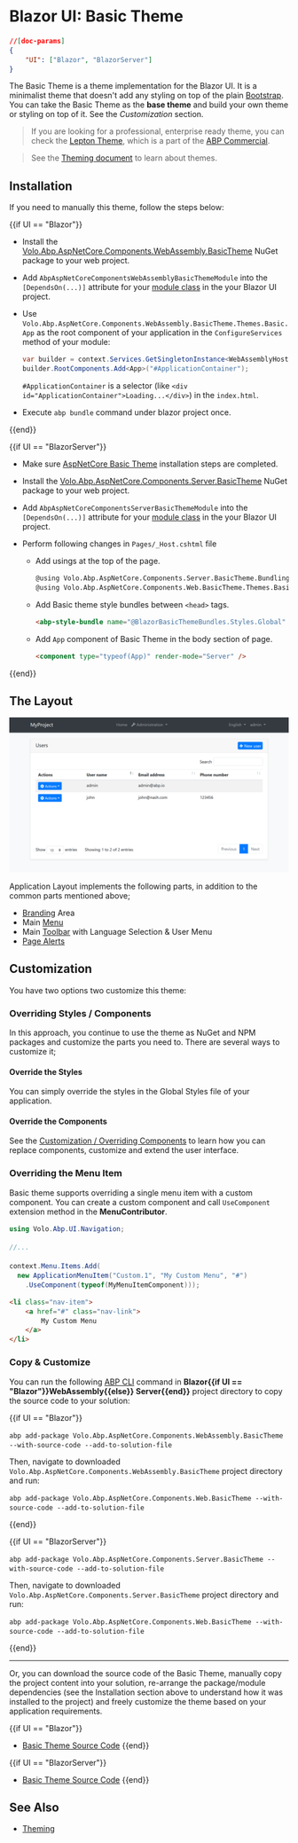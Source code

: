 # Blazor UI: Basic Theme

````json
//[doc-params]
{
    "UI": ["Blazor", "BlazorServer"]
}
````

The Basic Theme is a theme implementation for the Blazor UI. It is a minimalist theme that doesn't add any styling on top of the plain [Bootstrap](https://getbootstrap.com/). You can take the Basic Theme as the **base theme** and build your own theme or styling on top of it. See the *Customization* section.

> If you are looking for a professional, enterprise ready theme, you can check the [Lepton Theme](https://commercial.abp.io/themes), which is a part of the [ABP Commercial](https://commercial.abp.io/).

> See the [Theming document](Theming.md) to learn about themes.

## Installation

If you need to manually this theme, follow the steps below:

{{if UI == "Blazor"}}

* Install the [Volo.Abp.AspNetCore.Components.WebAssembly.BasicTheme](https://www.nuget.org/packages/Volo.Abp.AspNetCore.Components.WebAssembly.BasicTheme) NuGet package to your web project.
* Add `AbpAspNetCoreComponentsWebAssemblyBasicThemeModule` into the `[DependsOn(...)]` attribute for your [module class](../../Module-Development-Basics.md) in the your Blazor UI project.
* Use `Volo.Abp.AspNetCore.Components.WebAssembly.BasicTheme.Themes.Basic.App` as the root component of your application in the `ConfigureServices` method of your module:

    ```csharp
    var builder = context.Services.GetSingletonInstance<WebAssemblyHostBuilder>();
    builder.RootComponents.Add<App>("#ApplicationContainer");
    ```
    `#ApplicationContainer` is a selector (like `<div id="ApplicationContainer">Loading...</div>`) in the `index.html`.

* Execute `abp bundle` command under blazor project once.

{{end}}

{{if UI == "BlazorServer"}}

* Make sure [AspNetCore Basic Theme](../AspNetCore/Basic-Theme.md) installation steps are completed. 

* Install the [Volo.Abp.AspNetCore.Components.Server.BasicTheme](https://www.nuget.org/packages/Volo.Abp.AspNetCore.Components.Server.BasicTheme) NuGet package to your web project.

* Add `AbpAspNetCoreComponentsServerBasicThemeModule` into the `[DependsOn(...)]` attribute for your [module class](../../Module-Development-Basics.md) in the your Blazor UI project.

* Perform following changes in `Pages/_Host.cshtml` file
  * Add usings at the top of the page.
    ```html
    @using Volo.Abp.AspNetCore.Components.Server.BasicTheme.Bundling
    @using Volo.Abp.AspNetCore.Components.Web.BasicTheme.Themes.Basic
    ```
  * Add Basic theme style bundles between `<head>` tags.
    ```html
    <abp-style-bundle name="@BlazorBasicThemeBundles.Styles.Global" />
    ```
  * Add `App` component of Basic Theme in the body section of page.
    ```html
    <component type="typeof(App)" render-mode="Server" />
    ```

{{end}}

## The Layout

![basic-theme-application-layout](../../images/basic-theme-application-layout.png)

Application Layout implements the following parts, in addition to the common parts mentioned above;

* [Branding](Branding.md) Area
* Main [Menu](Navigation-Menu.md)
* Main [Toolbar](Toolbars.md) with Language Selection & User Menu
* [Page Alerts](Page-Alerts.md)

## Customization

You have two options two customize this theme:

### Overriding Styles / Components

In this approach, you continue to use the theme as NuGet and NPM packages and customize the parts you need to. There are several ways to customize it;

#### Override the Styles

You can simply override the styles in the Global Styles file of your application.

#### Override the Components

See the [Customization / Overriding Components](Customization-Overriding-Components.md) to learn how you can replace components, customize and extend the user interface.

### Overriding the Menu Item
Basic theme supports overriding a single menu item with a custom component. You can create a custom component and call `UseComponent` extension method in the **MenuContributor**.

```csharp
using Volo.Abp.UI.Navigation;

//...

context.Menu.Items.Add(
  new ApplicationMenuItem("Custom.1", "My Custom Menu", "#")
    .UseComponent(typeof(MyMenuItemComponent)));
```

```html
<li class="nav-item">
    <a href="#" class="nav-link">
        My Custom Menu
    </a>
</li>
```

### Copy & Customize

You can run the following [ABP CLI](../../CLI.md) command in **Blazor{{if UI == "Blazor"}}WebAssembly{{else}} Server{{end}}** project directory to copy the source code to your solution:

{{if UI == "Blazor"}}

`abp add-package Volo.Abp.AspNetCore.Components.WebAssembly.BasicTheme --with-source-code --add-to-solution-file`

Then, navigate to downloaded `Volo.Abp.AspNetCore.Components.WebAssembly.BasicTheme` project directory and run:

`abp add-package Volo.Abp.AspNetCore.Components.Web.BasicTheme --with-source-code --add-to-solution-file`

{{end}}

{{if UI == "BlazorServer"}}

`abp add-package Volo.Abp.AspNetCore.Components.Server.BasicTheme --with-source-code --add-to-solution-file`

Then, navigate to downloaded `Volo.Abp.AspNetCore.Components.Server.BasicTheme` project directory and run:

`abp add-package Volo.Abp.AspNetCore.Components.Web.BasicTheme --with-source-code --add-to-solution-file`

{{end}}

----

Or, you can download the source code of the Basic Theme, manually copy the project content into your solution, re-arrange the package/module dependencies (see the Installation section above to understand how it was installed to the project) and freely customize the theme based on your application requirements.

{{if UI == "Blazor"}}
- [Basic Theme Source Code](https://github.com/abpframework/abp/blob/dev/modules/basic-theme/src/Volo.Abp.AspNetCore.Components.WebAssembly.BasicTheme)
{{end}}

{{if UI == "BlazorServer"}}
- [Basic Theme Source Code](https://github.com/abpframework/abp/blob/dev/modules/basic-theme/src/Volo.Abp.AspNetCore.Components.Server.BasicTheme)
{{end}}

## See Also

* [Theming](Theming.md)
